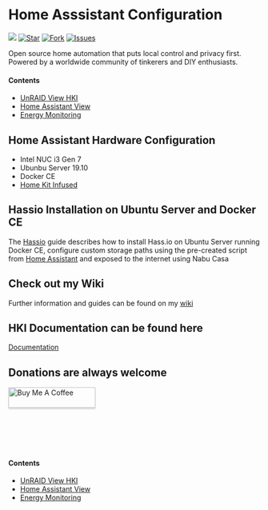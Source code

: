 # Home Asssistant Configuration

![](https://github.com/noodlemctwoodle/homeassistant/workflows/Home-Assistant-CI/badge.svg) 
[![Star](https://img.shields.io/github/stars/noodlemctwoodle/homeassistant?style=plastic)](https://github.com/noodlemctwoodle/homeassistant/stargazers) 
[![Fork](https://img.shields.io/github/forks/noodlemctwoodle/homeassistant?style=plastic)](https://github.com/noodlemctwoodle/homeassistant/network/members)
[![Issues](https://img.shields.io/github/issues/noodlemctwoodle/homeassistant?style=plastic)](https://github.com/noodlemctwoodle/homeassistant/issues)

Open source home automation that puts local control and privacy first. Powered by a worldwide community of tinkerers and DIY enthusiasts. 

#### Contents
* [UnRAID View HKI](https://github.com/noodlemctwoodle/homeassistant#unraid-monitoring-view-for-hki)
* [Home Assistant View](https://github.com/noodlemctwoodle/homeassistant#home-assistant-monitoring-view-for-hki)
* [Energy Monitoring](https://github.com/noodlemctwoodle/homeassistant#energy-monitoring-view-for-hki)

## Home Assistant Hardware Configuration
- Intel NUC i3 Gen 7
- Ubunbu Server 19.10
- Docker CE
- [Home Kit Infused](https://github.com/jimz011/homekit-infused)

## Hassio Installation on Ubuntu Server and Docker CE
The [Hassio](https://github.com/noodlemctwoodle/hassio/wiki/Install-Hass.io) guide describes how to install Hass.io on Ubuntu Server running Docker CE, configure custom storage paths using the pre-created script from [Home Assistant](https://github.com/home-assistant/hassio-installer) and exposed to the internet using Nabu Casa

## Check out my Wiki
Further information and guides can be found on my [wiki](https://github.com/noodlemctwoodle/hassio/wiki)

## HKI Documentation can be found here
[Documentation](https://jimz011.github.io/homekit-infused/)


## Donations are always welcome

<a href="https://www.buymeacoffee.com/noodlemctwoodle" target="_blank"><img src="https://www.buymeacoffee.com/assets/img/custom_images/orange_img.png" alt="Buy Me A Coffee" style="height: 41px !important;width: 174px !important;box-shadow: 0px 3px 2px 0px rgba(190, 190, 190, 0.5) !important;-webkit-box-shadow: 0px 3px 2px 0px rgba(190, 190, 190, 0.5) !important;" ></a>


<br />
<br />
<br />
<br /> 

#### Contents
* [UnRAID View HKI](https://github.com/noodlemctwoodle/homeassistant#unraid-monitoring-view-for-hki)
* [Home Assistant View](https://github.com/noodlemctwoodle/homeassistant#home-assistant-monitoring-view-for-hki)
* [Energy Monitoring](https://github.com/noodlemctwoodle/homeassistant#energy-monitoring-view-for-hki)




<br />
<br />
<br />
<br /> 




